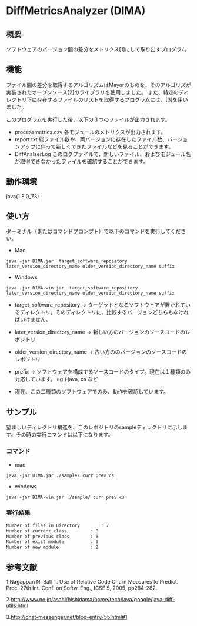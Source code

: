 # DiffMetricsAnalyzer (DIMA)

## 概要
ソフトウェアのバージョン間の差分をメトリクス[1]にして取り出すプログラム

## 機能
ファイル間の差分を取得するアルゴリズムはMayorのものを、そのアルゴリズが実装されたオープンソース[2]のライブラリを使用しました。
また、特定のディレクトリ下に存在するファイルのリストを取得するプログラムには、[3]を用いました。

このプログラムを実行した後、以下の３つのファイルが出力されます。
- processmetrics.csv
	各モジュールのメトリクスが出力されます。
- report.txt
	総ファイル数や、両バージョンに存在したファイル数、バージョンアップに伴って新しくできたファイルなどを見ることができます。
- DiffAnalzerLog
	このログファイルで、新しいファイル、およびモジュール名が取得できなかったファイルを確認することができます。


## 動作環境
java(1.8.0_73)


## 使い方
ターミナル（またはコマンドプロンプト）で以下のコマンドを実行してください。

+ Mac
```terminal
java -jar DIMA.jar  target_software_repository later_version_directory_name older_version_directory_name suffix
```

+ Windows
```terminal
java -jar DIMA-win.jar  target_software_repository later_version_directory_name older_version_directory_name suffix
```

- target_software_repository  ->  ターゲットとなるソフトウェアが置かれているディレクトリ。そのディレクトリに、比較するバージョンどちらもなければいけません。

- later_version_directory_name -> 新しい方のバージョンのソースコードのレポジトリ

- older_version_directory_name -> 古い方ののバージョンのソースコードのレポジトリ

- prefix  ->  ソフトウェアを構成するソースコードのタイプ。現在は１種類のみ対応しています。
eg.) java, cs	など

* 現在、この二種類のソフトウェアでのみ、動作を確認しています。


## サンプル

望ましいディレクトリ構造を、このレポジトリのsampleディレクトリに示します。その時の実行コマンドは以下になります。

### コマンド
+ mac
```terrminal
java -jar DIMA.jar ./sample/ curr prev cs
```

+ windows
```terrminal
java -jar DIMA-win.jar ./sample/ curr prev cs
```


### 実行結果
```report.txt
Number of files in Directory		: 7
Number of current class			: 8
Number of previous class		: 6
Number of exist module			: 6
Number of new module			: 2
```

## 参考文献
1.Nagappan N, Ball T. Use of Relative Code Churn Measures to Predict. Proc. 27th Int. Conf. on Softw. Eng., ICSE’5, 2005, pp284-282.

2.http://www.ne.jp/asahi/hishidama/home/tech/java/google/java-diff-utils.html

3.http://chat-messenger.net/blog-entry-55.html#1
